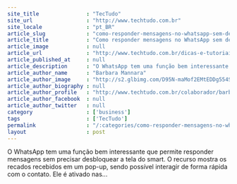 ```yaml
---
site_title               : "TecTudo"
site_url                 : "http://www.techtudo.com.br"
site_locale              : "pt_BR"
article_slug             : "como-responder-mensagens-no-whatsapp-sem-desbloquear-o-celular-android"
article_title            : "Como responder mensagens no WhatsApp sem desbloquear o celular Android?"
article_image            : null
article_url              : "http://www.techtudo.com.br/dicas-e-tutoriais/noticia/2015/01/como-responder-mensagens-no-whatsapp-sem-desbloquear-o-celular-android.html"
article_published_at     : null
article_description      : "O WhatsApp tem uma função bem interessante que permite responder mensagens sem precisar desbloquear a tela do smart. O recurso mostra os recados recebidos em um pop-up, sendo possível interagir de forma rápida com o contato. Ele é ativado nas..."
article_author_name      : "Barbara Mannara"
article_author_image     : "http://s2.glbimg.com/D95N-maMof2EMtEDDg554SiM_b0=/30x30/s2.glbimg.com/oATxjb0hPacOiJnKWcOvJsT9XHU=/0x0:258x258/75x75/s.glbimg.com/po/tt2/f/original/2013/10/09/barbara_mannara.jpg"
article_author_biography : null
article_author_profile   : "http://www.techtudo.com.br/colaborador/barbara-mannara.html"
article_author_facebook  : null
article_author_twitter   : null
category                 : ['business']
tags                     : ['TecTudo']
permalink                : "/:categories/como-responder-mensagens-no-whatsapp-sem-desbloquear-o-celular-android/"
layout                   : post
---
```


O WhatsApp tem uma função bem interessante que permite responder mensagens sem precisar desbloquear a tela do smart. O recurso mostra os recados recebidos em um pop-up, sendo possível interagir de forma rápida com o contato. Ele é ativado nas...

